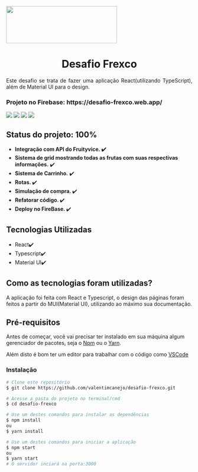 

<img src="https://i.imgur.com/xP2Lpqp.png" width="300px" height="100px"/>

<h1 align="center"> Desafio Frexco </h1>

<p align="justify"> Este desafio se trata de fazer uma aplicação React(utilizando TypeScript), além de Material UI para o design.

<h3>Projeto no Firebase: https://desafio-frexco.web.app/</h2>

<!--ts-->
  
   
<!--te-->

<!--ts-->
<img src="https://img.shields.io/badge/react-17.0.2-blue"/>  <img src="https://img.shields.io/badge/axios-0.24.0-blueviolet"/> <img src="https://img.shields.io/badge/typescript-4.5.3-9cf"/>  <img src="https://img.shields.io/badge/%40mui%2Fmaterial-5.2.3-blue"/>
<!--te-->

<h2>Status do projeto: 100%</h2>

   * <b>Integração com API do Fruityvice. :heavy_check_mark:</b> 
   * <b>Sistema de grid mostrando todas as frutas com suas respectivas informações.</b> :heavy_check_mark:
   * <b>Sistema de Carrinho.</b> :heavy_check_mark:
   * <b>Rotas.  </b> :heavy_check_mark:
   * <b>Simulação de compra. </b> :heavy_check_mark:
   * <b>Refatorar código. </b>  :heavy_check_mark:
   * <b>Deploy no FireBase. </b> :heavy_check_mark:

<h2>Tecnologias Utilizadas</h2>

<!--ts-->
   * React:heavy_check_mark:
   * Typescript:heavy_check_mark:
   * Material UI:heavy_check_mark:
   
<!--te-->
<h2>Como as tecnologias foram utilizadas?</h2>

A aplicação foi feita com React e Typescript, o design das páginas foram feitos a partir do MUI(Material UI), utilizando ao máximo sua documentação.

<h2>Pré-requisitos</h2>

Antes de começar, você vai precisar ter instalado em sua máquina algum gerenciador de pacotes, seja o [Npm](https://www.npmjs.com) ou o [Yarn](https://yarnpkg.com).

Além disto é bom ter um editor para trabalhar com o código como [VSCode](https://code.visualstudio.com/)

<!--te-->
### Instalação

```bash
# Clone este repositório
$ git clone https://github.com/valentimcanejo/desafio-frexco.git

# Acesse a pasta do projeto no terminal/cmd
$ cd desafio-frexco

# Use um destes comandos para instalar as dependências
$ npm install 
ou
$ yarn install

# Use um destes comandos para iniciar a aplicação
$ npm start 
ou
$ yarn start
# O servidor inciará na porta:3000
```

